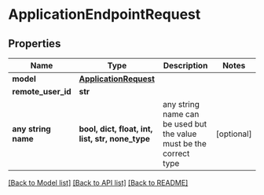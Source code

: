 # ApplicationEndpointRequest


## Properties
Name | Type | Description | Notes
------------ | ------------- | ------------- | -------------
**model** | [**ApplicationRequest**](ApplicationRequest.md) |  | 
**remote_user_id** | **str** |  | 
**any string name** | **bool, dict, float, int, list, str, none_type** | any string name can be used but the value must be the correct type | [optional]

[[Back to Model list]](../README.md#documentation-for-models) [[Back to API list]](../README.md#documentation-for-api-endpoints) [[Back to README]](../README.md)


